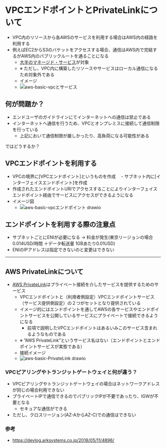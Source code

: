 # VPCエンドポイントとPrivateLinkについて
- VPC内のリソースから各AWSのサービスを利用する場合はAWS内の経路を利用する
- 例えばEC2からS3のバケットをアクセスする場合、通信はAWS内で完結するがAWS内のパブリックルートを通ることになる
   - [大半のマネージド・サービス](https://docs.aws.amazon.com/ja_jp/vpc/latest/privatelink/aws-services-privatelink-support.html)が対象
   - ※ ただし、VPC内に構築したリソースやサービスはローカル通信になるため対象外である
   - イメージ
    - ![aws-basic-vpcとサービス](https://user-images.githubusercontent.com/125415634/234213181-c542de86-b139-49fe-a0c0-9bdd2acadce6.png)

## 何が問題か？
- エンドユーザのガイドラインにてインターネットへの通信は禁止である
- インターネットへ通信を行うため、VPCとオンプレミスに接続して通信制限を行っている
   - 上記において通信制限が厳しかったり、高負荷になる可能性がある

ではどうするか？

## VPCエンドポイントを利用する
- VPCの境界に[VPCエンドポイント]というものを作成
 　- サブネット内に[インターフェイスエンドポイント]を作成
- 作成されたエンドポイントURIでアクセスすることによりインターフェイスエンドポイント経由でサービスにアクセスができるようになる
- イメージ図
   - ![aws-basic-vpcエンドポイント drawio](https://user-images.githubusercontent.com/125415634/234198976-e9a5c646-810a-495b-961a-505a9a3bf62d.png)

## エンドポイントを利用する際の注意点
- サブネットごとにENIが必要になる
   -> 料金が発生(東京リージョンの場合0.014USD/時間 ＋データ転送量 1GBあたり0.01USD)
- ENIのIPアドレスは指定できないのと変更はできない

---
## AWS PrivateLinkについて
- [AWS PrivateLink]([https://aws.amazon.com/jp/privatelink/](https://docs.aws.amazon.com/ja_jp/vpc/latest/privatelink/what-is-privatelink.html))はプライベート接続を介したサービスを提供するためのサービス
  - VPCエンドポイントと（利用者側設定）VPCエンドポイントサービス（サービス提供側設定）の２つがセットとなり提供されている
  - イメージ的にはエンドポイントを通してAWSの各サービスやエンドポイントサービスを公開しているサービスにプライベートで接続できるようになる
    - 前項で説明したVPCエンドポイントはあるいみこのサービス含まれるようなものである
  - ※ ”AWS PrivateLink”というサービス名はない（エンドポイントとエンドポイントサービスが実態である）
  - 接続イメージ
  - ![aws-basic-PrivateLink drawio](https://user-images.githubusercontent.com/125415634/234736522-f0571caa-9c91-4562-90b2-ccdedbcf21c5.png)

### VPCピアリングやトランジットゲートウェイと何が違う？
- VPCピアリングやトランジットゲートウェイの場合はネットワークアドレスが同じの場合利用できない
- プライベートIPで通信できるのでパブリックIPが不要であったり、IGWが不要となる
   - セキュアな通信ができる
- ただし、クロスリージョン(AZ-AからAZ-C)での通信はできない

### 参考
- https://devlog.arksystems.co.jp/2018/05/11/4896/
